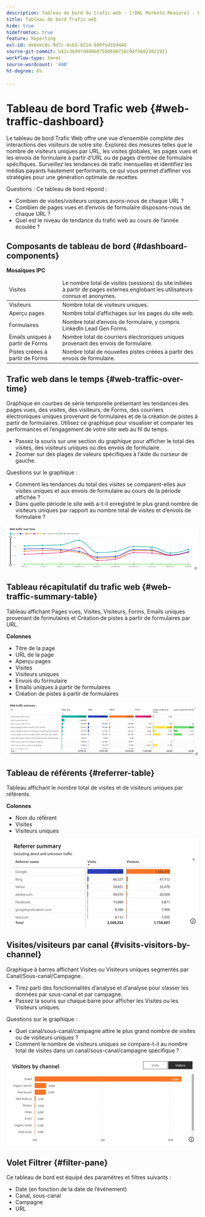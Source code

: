 ```yaml
---
description: Tableau de bord du trafic web - [!DNL Marketo Measure] - Produit
title: Tableau de bord Trafic web
hide: true
hidefromtoc: true
feature: Reporting
exl-id: de6eec0c-9d7c-4cb2-8214-9d0fb41b444d
source-git-commit: b41c36997d04060750d698718c04f56023021921
workflow-type: tm+mt
source-wordcount: '440'
ht-degree: 6%

---
```


# Tableau de bord Trafic web {#web-traffic-dashboard}

Le tableau de bord Trafic Web offre une vue d’ensemble complète des interactions des visiteurs de votre site. Explorez des mesures telles que le nombre de visiteurs uniques par URL, les visites globales, les pages vues et les envois de formulaire à partir d’URL ou de pages d’entrée de formulaire spécifiques. Surveillez les tendances de trafic mensuelles et identifiez les médias payants hautement performants, ce qui vous permet d’affiner vos stratégies pour une génération optimale de recettes.

Questions : Ce tableau de bord répond :

* Combien de visites/visiteurs uniques avons-nous de chaque URL ?
* Combien de pages vues et d’envois de formulaire disposons-nous de chaque URL ?
* Quel est le niveau de tendance du trafic web au cours de l’année écoulée ?

## Composants de tableau de bord {#dashboard-components}

**Mosaïques IPC**

<table>
<thead>
  <tr>
    <td>Visites</td>
    <td>Le nombre total de visites (sessions) du site initiées à partir de pages externes englobant les utilisateurs connus et anonymes.</td>
  </tr>
</thead>
<tbody>
  <tr>
    <td>Visiteurs</td>
    <td>Nombre total de visiteurs uniques.</td>
  </tr>
  <tr>
    <td>Aperçu pages</td>
    <td>Nombre total d’affichages sur les pages du site web.</td>
  </tr>
  <tr>
    <td>Formulaires</td>
    <td>Nombre total d’envois de formulaire, y compris LinkedIn Lead Gen Forms.</td>
  </tr>
  <tr>
    <td>Emails uniques à partir de Forms</td>
    <td>Nombre total de courriers électroniques uniques provenant des envois de formulaire.</td>
  </tr>
  <tr>
    <td>Pistes créées à partir de Forms</td>
    <td>Nombre total de nouvelles pistes créées à partir des envois de formulaire.</td>
  </tr>
</tbody>
</table>

## Trafic web dans le temps {#web-traffic-over-time}

Graphique en courbes de série temporelle présentant les tendances des pages vues, des visites, des visiteurs, de Forms, des courriers électroniques uniques provenant de formulaires et de la création de pistes à partir de formulaires. Utilisez ce graphique pour visualiser et comparer les performances et l’engagement de votre site web au fil du temps.

* Passez la souris sur une section du graphique pour afficher le total des visites, des visiteurs uniques ou des envois de formulaire.
* Zoomer sur des plages de valeurs spécifiques à l’aide du curseur de gauche.

Questions sur le graphique :

* Comment les tendances du total des visites se comparent-elles aux visites uniques et aux envois de formulaire au cours de la période affichée ?
* Dans quelle période le site web a-t-il enregistré le plus grand nombre de visiteurs uniques par rapport au nombre total de visites et d’envois de formulaire ?

![](assets/web-traffic-dashboard-1.png)

## Tableau récapitulatif du trafic web {#web-traffic-summary-table}

Tableau affichant Pages vues, Visites, Visiteurs, Forms, Emails uniques provenant de formulaires et Création de pistes à partir de formulaires par URL.

**Colonnes**

* Titre de la page
* URL de la page
* Aperçu pages
* Visites
* Visiteurs uniques
* Envois du formulaire
* Emails uniques à partir de formulaires
* Création de pistes à partir de formulaires

![](assets/web-traffic-dashboard-2.png)

## Tableau de référents {#referrer-table}

Tableau affichant le nombre total de visites et de visiteurs uniques par référents.

**Colonnes**

* Nom du référent
* Visites
* Visiteurs uniques

![](assets/web-traffic-dashboard-3.png)

## Visites/visiteurs par canal {#visits-visitors-by-channel}

Graphique à barres affichant Visites ou Visiteurs uniques segmentés par Canal/Sous-canal/Campagne.

* Tirez parti des fonctionnalités d’analyse et d’analyse pour classer les données par sous-canal et par campagne.
* Passez la souris sur chaque barre pour afficher les Visites ou les Visiteurs uniques.

Questions sur le graphique :

* Quel canal/sous-canal/campagne attire le plus grand nombre de visites ou de visiteurs uniques ?
* Comment le nombre de visiteurs uniques se compare-t-il au nombre total de visites dans un canal/sous-canal/campagne spécifique ?

![](assets/web-traffic-dashboard-4.png)

## Volet Filtrer {#filter-pane}

Ce tableau de bord est équipé des paramètres et filtres suivants :

* Date (en fonction de la date de l’événement)
* Canal, sous-canal
* Campagne
* URL
